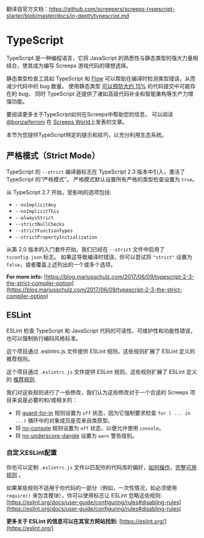 翻译自官方文档：https://github.com/screepers/screeps-typescript-starter/blob/master/docs/in-depth/typescript.md
# TypeScript

TypeScript 是一种编程语言，它将 JavaScript 的熟悉性与静态类型的强大力量相结合，使其成为编写 Screeps 游戏代码的理想选择。

静态类型检查工具如 TypeScript 和 [Flow](https://flow.org/) 可以帮助在编译时检测类型错误，从而减少代码中的 bug 数量。
使用静态类型 [可以预防大约 15%](https://blog.acolyer.org/2017/09/19/to-type-or-not-to-type-quantifying-detectable-bugs-in-javascript/) 的代码提交中可能存在的 bug，
同时 TypeScript 还提供了诸如高级代码补全和智能重构等生产力增强功能。

要阅读更多关于TypeScript如何在Screeps中帮助您的信息，
可以阅读 [@bonzaiferroni](https://github.com/bonzaiferroni) 在 [Screeps World](https://screepsworld.com/2017/07/typescreeps-getting-started-with-ts-in-screeps/)上发表的文章。

本节为您提供TypeScript特定的提示和技巧，以充分利用生态系统。

## 严格模式（Strict Mode）

TypeScript 的 `--strict` 编译器标志在 TypeScript 2.3 版本中引入，激活了 TypeScript 的“严格模式”。
严格模式默认设置所有严格的类型检查设置为 `true`。

从 TypeScript 2.7 开始，受影响的选项包括:

* `--noImplicitAny`
* `--noImplicitThis`
* `--alwaysStrict`
* `--strictNullChecks`
* `--strictFunctionTypes`
* `--strictPropertyInitialization`

从第 2.0 版本的入门套件开始，我们已经在 `--strict` 文件中启用了 `tsconfig.json` 标志。
如果这导致编译时错误，你可以尝试将 `"strict"` 设置为 `false`，或者覆盖上述列出的一个或多个选项。

**For more info:** [https://blog.mariusschulz.com/2017/06/09/typescript-2-3-the-strict-compiler-option](https://blog.mariusschulz.com/2017/06/09/typescript-2-3-the-strict-compiler-option)

## ESLint

ESLint 检查 TypeScript 和 JavaScript 代码的可读性、可维护性和功能性错误，也可以强制执行编码风格标准。

这个项目通过 .eslintrc.js 文件提供 ESLint 规则，这些规则扩展了 ESLint 定义的推荐规则。

这个项目通过 `.eslintrc.js` 文件提供 ESLint 规则，这些规则扩展了 ESLint 定义的 [推荐规则](https://eslint.org/docs/rules/).

我们对这些规则进行了一些修改，我们认为这些修改对于一个合适的 Screeps 项目来说是必要的和/或相关的：

* 将 [guard-for-in](https://eslint.org/docs/rules/guard-for-in) 规则设置为 `off` 状态，因为它强制要求检查 `for ( ... in ...)` 循环中的对象成员是否来自类原型。
* 将 [no-console](https://eslint.org/docs/rules/no-console) 规则设置为 `off` 状态，以便允许使用 `console`。
* 将 [no-underscore-dangle](https://eslint.org/docs/rules/no-underscore-dangle) 设置为 `warn` 警告级别。

### 自定义ESLint配置

你也可以定制 `.eslintrc.js` 文件以匹配你的代码库的偏好，[如何操作](https://eslint.org/docs/user-guide/configuring/)，[完整可用规则](https://eslint.org/docs/rules/) 。

如果某些规则不适用于你代码的一部分（例如，一次性情况，如必须使用 `require()` 来包含模块），你可以使用标志让 ESLint 忽略这些规则: [https://eslint.org/docs/user-guide/configuring/rules#disabling-rules](https://eslint.org/docs/user-guide/configuring/rules#disabling-rules)

**更多关于 ESLint 的信息可以在其官方网站找到:** [https://eslint.org/](https://eslint.org/)

